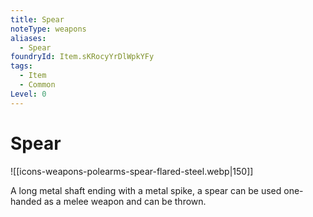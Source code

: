 ```yaml
---
title: Spear
noteType: weapons
aliases:
  - Spear
foundryId: Item.sKRocyYrDlWpkYFy
tags:
  - Item
  - Common
Level: 0
---
```


# Spear
![[icons-weapons-polearms-spear-flared-steel.webp|150]]

A long metal shaft ending with a metal spike, a spear can be used one-handed as a melee weapon and can be thrown.
